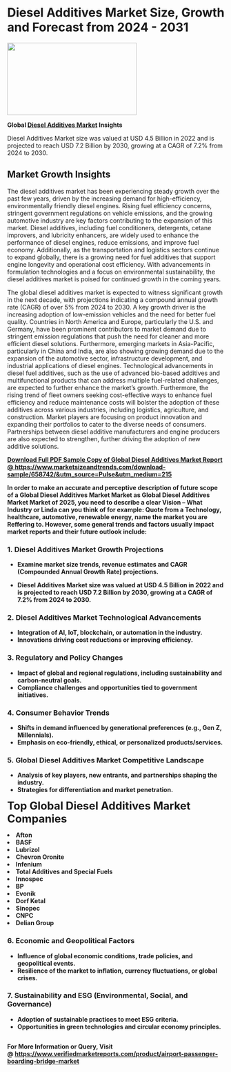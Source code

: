 <H1>Diesel Additives Market Size, Growth and Forecast from 2024 - 2031</H1><img class="aligncenter size-medium wp-image-584254" src="https://thirdeyenews.in/wp-content/uploads/2024/09/Global-Market-Research-300x168.jpeg" alt="" width="300" height="168" /><p><strong>Global&nbsp;<a href="https://www.marketsizeandtrends.com/download-sample/658742/&amp;utm_source=Pulse&amp;utm_medium=215">Diesel Additives Market</a> Insights</strong></p><p>Diesel Additives Market size was valued at USD 4.5 Billion in 2022 and is projected to reach USD 7.2 Billion by 2030, growing at a CAGR of 7.2% from 2024 to 2030.</p><p><h2>Market Growth Insights</h2> <p>The diesel additives market has been experiencing steady growth over the past few years, driven by the increasing demand for high-efficiency, environmentally friendly diesel engines. Rising fuel efficiency concerns, stringent government regulations on vehicle emissions, and the growing automotive industry are key factors contributing to the expansion of this market. Diesel additives, including fuel conditioners, detergents, cetane improvers, and lubricity enhancers, are widely used to enhance the performance of diesel engines, reduce emissions, and improve fuel economy. Additionally, as the transportation and logistics sectors continue to expand globally, there is a growing need for fuel additives that support engine longevity and operational cost efficiency. With advancements in formulation technologies and a focus on environmental sustainability, the diesel additives market is poised for continued growth in the coming years. </p> <p><strong><a href="#"></a></strong></p> <p>The global diesel additives market is expected to witness significant growth in the next decade, with projections indicating a compound annual growth rate (CAGR) of over 5% from 2024 to 2030. A key growth driver is the increasing adoption of low-emission vehicles and the need for better fuel quality. Countries in North America and Europe, particularly the U.S. and Germany, have been prominent contributors to market demand due to stringent emission regulations that push the need for cleaner and more efficient diesel solutions. Furthermore, emerging markets in Asia-Pacific, particularly in China and India, are also showing growing demand due to the expansion of the automotive sector, infrastructure development, and industrial applications of diesel engines. Technological advancements in diesel fuel additives, such as the use of advanced bio-based additives and multifunctional products that can address multiple fuel-related challenges, are expected to further enhance the market’s growth. Furthermore, the rising trend of fleet owners seeking cost-effective ways to enhance fuel efficiency and reduce maintenance costs will bolster the adoption of these additives across various industries, including logistics, agriculture, and construction. Market players are focusing on product innovation and expanding their portfolios to cater to the diverse needs of consumers. Partnerships between diesel additive manufacturers and engine producers are also expected to strengthen, further driving the adoption of new additive solutions. <p><strong><a href="#"></p><p><span class=""><strong>Download Full PDF Sample Copy of Global Diesel Additives Market Report</strong> @ <a href="https://www.marketsizeandtrends.com/download-sample/658742/&amp;utm_source=Pulse&amp;utm_medium=215" target="_blank">https://www.marketsizeandtrends.com/download-sample/658742/&amp;utm_source=Pulse&amp;utm_medium=215</a></span></p><p>In order to make an accurate and perceptive description of future scope of a Global&nbsp;Diesel Additives Market Market as Global&nbsp;Diesel Additives Market Market of 2025, you need to describe a clear Vision &ndash; What Industry or Linda can you think of for example: Quote from a Technology, healthcare, automotive, renewable energy, name the market you are Reffering to. However, some general trends and factors usually impact market reports and their future outlook include:</p><h3>1.&nbsp;<strong>Diesel Additives Market Growth Projections</strong></h3><ul><li>Examine market size trends, revenue estimates and CAGR (Compounded Annual Growth Rate) projections.</li><li><p>Diesel Additives Market size was valued at USD 4.5 Billion in 2022 and is projected to reach USD 7.2 Billion by 2030, growing at a CAGR of 7.2% from 2024 to 2030.</p></li></ul><h3>2.&nbsp;<strong>Diesel Additives Market Technological Advancements</strong></h3><ul><li>Integration of AI, IoT, blockchain, or automation in the industry.</li><li>Innovations driving cost reductions or improving efficiency.</li></ul><h3>3.&nbsp;<strong>Regulatory and Policy Changes</strong></h3><ul><li>Impact of global and regional regulations, including sustainability and carbon-neutral goals.</li><li>Compliance challenges and opportunities tied to government initiatives.</li></ul><h3>4.&nbsp;<strong>Consumer Behavior Trends</strong></h3><ul><li>Shifts in demand influenced by generational preferences (e.g., Gen Z, Millennials).</li><li>Emphasis on eco-friendly, ethical, or personalized products/services.</li></ul><h3>5.&nbsp;<strong>Global Diesel Additives Market Competitive Landscape</strong></h3><ul><li>Analysis of key players, new entrants, and partnerships shaping the industry.</li><li>Strategies for differentiation and market penetration.</li></ul><p data-pm-slice="1 1 []"><span style="color: inherit; font-family: inherit; font-size: 25px;">Top Global Diesel Additives Market Companies</span></p><div class="" data-test-id=""><p><li>Afton</li><li> BASF</li><li> Lubrizol</li><li> Chevron Oronite</li><li> Infenium</li><li> Total Additives and Special Fuels</li><li> Innospec</li><li> BP</li><li> Evonik</li><li> Dorf Ketal</li><li> Sinopec</li><li> CNPC</li><li> Delian Group</li></p></div><h3>6.&nbsp;<strong>Economic and Geopolitical Factors</strong></h3><ul><li>Influence of global economic conditions, trade policies, and geopolitical events.</li><li>Resilience of the market to inflation, currency fluctuations, or global crises.</li></ul><h3>7.&nbsp;<strong>Sustainability and ESG (Environmental, Social, and Governance)</strong></h3><ul><li>Adoption of sustainable practices to meet ESG criteria.</li><li>Opportunities in green technologies and circular economy principles.</li></ul><h2><strong style="font-size: 14px;">For More Information or Query, Visit @&nbsp;</strong><a style="background-color: #ffffff; font-size: 14px;" href="https://www.marketsizeandtrends.com/report/diesel-additives-market/" target="_blank">https://www.verifiedmarketreports.com/product/airport-passenger-boarding-bridge-market</a></h2>

